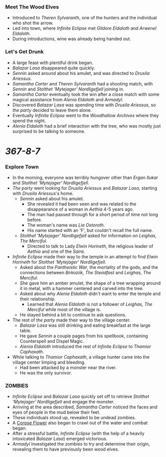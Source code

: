 ### Meet The Wood Elves

* Introduced to *Theren Sylvaranth*, one of the hunters and the individual who shot the arrow.
* Led into town, where *Infinite Eclipse* met *Gildore Eldaloth* and *Arwenel Eldaloth*.
* During introductions, wine was already being handed out.

### Let's Get Drunk

* A large feast with plentiful drink began.
* *Balazar Lasa* disappeared quite quickly.
* *Sennin* asked around about his amulet, and was directed to *Drusila Ariessus*.
* *Samantha Carter* and *Theren Sylvaranth* had a shooting match, with *Sennin* and *Stolthet 'Mytejager' Nordligefjell* joining in.
* *Samantha Carter* eventually took the win after a close match with some magical assistance from *Alenia Eldaloth* and *Armadyl*.
* Discovered *Balazar Lasa* was spending time with *Drusila Ariessus*, so *the party* decided to leave them alone.
* Eventually *Infinite Eclipse* went to the *Woodhallow Archives* where they spend the night.
* *Alenia Eldaloth* had a brief interaction with the tree, who was mostly just surprised to be talking to someone.

# *367-8-7*

### Explore Town

* In the morning, everyone was terribly hungover other than *Ergan Ilukar* and *Stolthet 'Mytejager' Nordligefjell*.
* *The party* went looking for *Drusila Ariessus* and *Balazar Lasa*, starting with *Drusila Ariessus*'s home.
  * *Sennin* asked about his amulet.
    * She revealed it had been seen and was related to the disappearance of a woman in *Aethia* 4-5 years ago.
    * The man had passed through for a short period of time not long before.
    * The woman's name was *Lia Ostoroth*.
    * His name started with an 'F', but couldn't recall the full name.
  * *Stolthet 'Mytejager' Nordligefjell* asked for information on *Leighas, The Merciful*.
    * Directed to talk to Lady *Elwin Horineth*, the religious leader of *Aethia* and one of the *Saira*.
* *Infinite Eclipse* made their way to the temple in an attempt to find *Elwin Horineth* for *Stolthet 'Mytejager' Nordligefjell*.
  * Asked about the *Pantheistic War*, the mortality of the gods, and the connections between *Birkoziik, The Steadfast* and *Leighas, The Merciful*.
  * She gave him an amber amulet, the shape of a tree wrapping around it in metal, with a hammer centered and carved into the tree.
  * Asked about why *Alenia Eldaloth* didn't want to enter the temple and their relationship.
    * Learned that *Alenia Eldaloth* is not a follower of *Leighas, The Merciful* while most of the village is.
  * He stayed behind a bit to continue to ask questions.
* The rest of *the party* made their way to the village center.
  * *Balazar Lasa* was still drinking and eating breakfast at the large table.
  * He gave *Sennin* a couple pages from his spellbook, containing Counterspell and Dispel Magic.
  * *Alenia Eldaloth* introduced the rest of *Infinite Eclipse* to *Thamior Caphaxath*.
* While talking to *Thamior Caphaxath*, a village hunter came into the village center limping and bleeding.
  * Had been attacked by a monster near the river.
  * He was the only survivor.

### ZOMBIES

* *Infinite Eclipse* and *Balazar Lasa* quickly set off to retrieve *Stolthet 'Mytejager' Nordligefjell* and engage the monster.
* Arriving at the area described, *Samantha Carter* noticed the faces and eyes of people in the mud below their feet.
* These individuals stood up, revealed to be undead zombies.
* A [Corpse Flower](https://www.dndbeyond.com/monsters/corpse-flower) also began to crawl out of the water and combat began.
* After a stressful battle, *Infinite Eclipse* (with the help of a heavily intoxicated *Balazar Lasa*) emerged victorious.
* *Armadyl* investigated the zombies to try and determine their origin, revealing them to have previously been wood elves.
